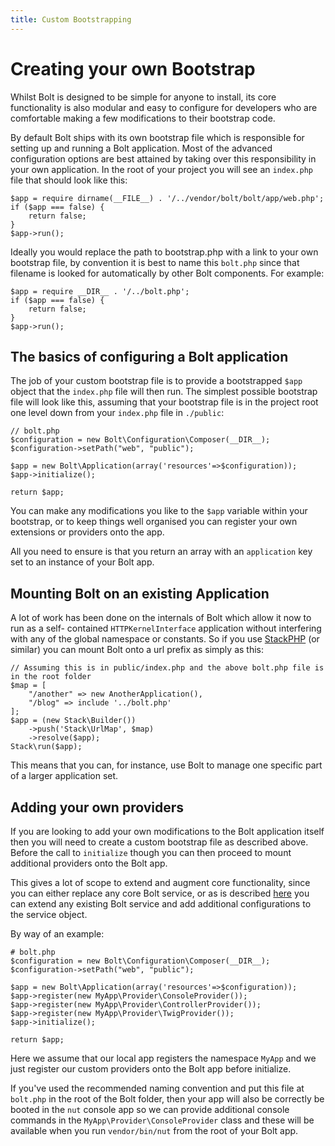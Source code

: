 ```yaml
---
title: Custom Bootstrapping
---
```

Creating your own Bootstrap
=============================

Whilst Bolt is designed to be simple for anyone to install, its core
functionality is also modular and easy to configure for developers who are
comfortable making a few modifications to their bootstrap code.

By default Bolt ships with its own bootstrap file which is responsible for
setting up and running a Bolt application. Most of the advanced configuration
options are best attained by taking over this responsibility in your own
application. In the root of your project you will see an `index.php` file that
should look like this:

```
$app = require dirname(__FILE__) . '/../vendor/bolt/bolt/app/web.php';
if ($app === false) {
    return false;
}
$app->run();
```

Ideally you would replace the path to bootstrap.php with a link to your own
bootstrap file, by convention it is best to name this `bolt.php` since that filename
is looked for automatically by other Bolt components. For example:

```
$app = require __DIR__ . '/../bolt.php';
if ($app === false) {
    return false;
}
$app->run();
```



The basics of configuring a Bolt application
--------------------------------------------

The job of your custom bootstrap file is to provide a bootstrapped `$app`
object that the `index.php` file will then run. The simplest possible bootstrap
file will look like this, assuming that your bootstrap file is in the 
project root one level down from your `index.php` file in `./public`:

```
// bolt.php
$configuration = new Bolt\Configuration\Composer(__DIR__);
$configuration->setPath("web", "public");

$app = new Bolt\Application(array('resources'=>$configuration));
$app->initialize();

return $app;
```

You can make any modifications you like to the `$app` variable within
your bootstrap, or to keep things well organised you can register your
own extensions or providers onto the app.

All you need to ensure is that you return an array with an `application`
key set to an instance of your Bolt app.

Mounting Bolt on an existing Application
----------------------------------------

A lot of work has been done on the internals of Bolt which allow it now to run
as a self- contained `HTTPKernelInterface` application without interfering with
any of the global namespace or constants. So if you use
[StackPHP](http://stackphp.com/) (or similar) you can mount Bolt onto a url
prefix as simply as this:

```
// Assuming this is in public/index.php and the above bolt.php file is in the root folder
$map = [
    "/another" => new AnotherApplication(),
    "/blog" => include '../bolt.php'
];
$app = (new Stack\Builder())
    ->push('Stack\UrlMap', $map)
    ->resolve($app);
Stack\run($app);
```

This means that you can, for instance, use Bolt to manage one specific part of
a larger application set.

Adding your own providers
-------------------------

If you are looking to add your own modifications to the Bolt application itself then you
will need to create a custom bootstrap file as described above. Before the call to 
`initialize` though you can then proceed to mount additional providers onto the Bolt app.

This gives a lot of scope to extend and augment core functionality, since you can either
replace any core Bolt service, or as is described [here](http://silex.sensiolabs.org/doc/providers/twig.html#customization)
you can extend any existing Bolt service and add additional configurations to the 
service object.

By way of an example:

```
# bolt.php
$configuration = new Bolt\Configuration\Composer(__DIR__);
$configuration->setPath("web", "public");

$app = new Bolt\Application(array('resources'=>$configuration));
$app->register(new MyApp\Provider\ConsoleProvider());
$app->register(new MyApp\Provider\ControllerProvider());
$app->register(new MyApp\Provider\TwigProvider());
$app->initialize();

return $app;
```

Here we assume that our local app registers the namespace `MyApp` and we just register our
custom providers onto the Bolt app before initialize.

If you've used the recommended naming convention and put this file at `bolt.php` in the root
of the Bolt folder, then your app will also be correctly be booted in the `nut` console app
so we can provide additional console commands in the `MyApp\Provider\ConsoleProvider` class
and these will be available when you run `vendor/bin/nut` from the root of your Bolt app.
